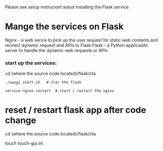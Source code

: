 Please see setup instruciont aobut installing the Flask service

# Mange the services on Flask

Nginx - a web serice to pick up the user request for static web contents and recirect dynamic request and APIs to Flask
Flask - a Python applicaiotn server to handle the dynamic web requests or APIs

### start up the services:

cd (where the source code located)/flask/cta

```
./uwsgi_start.sh   # star the flask

service nginx restart  # start / restart the nginx
```

# reset / restart flask app after code change 

cd (where the source code located)/flask/cta

touch touch-gui.ini
